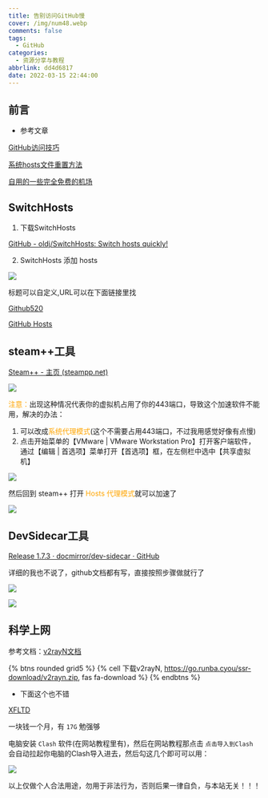```yaml
---
title: 告别访问GitHub慢
cover: /img/num48.webp
comments: false
tags:
  - GitHub
categories:
  - 资源分享与教程
abbrlink: dd4d6817
date: 2022-03-15 22:44:00
---
```


## 前言

- 参考文章

[GitHub访问技巧](https://sianx.com/posts/2166ae58/)

[系统hosts文件重置方法](https://sianx.com/posts/1a8f027a/)

[自用的一些完全免费的机场](https://www.blackpumpkin.xyz/post/2d1f00a6.html)

##  SwitchHosts

1. 下载SwitchHosts

[GitHub - oldj/SwitchHosts: Switch hosts quickly!](https://github.com/oldj/SwitchHosts)


2. SwitchHosts 添加 hosts

![](https://image-1309791158.cos.ap-guangzhou.myqcloud.com/%E5%85%B6%E4%BB%96%2F7tHyAH.png)

标题可以自定义,URL可以在下面链接里找

[Github520](https://github.com/521xueweihan/GitHub520) 

[GitHub Hosts](https://github.com/ineo6/hosts)

##  steam++工具

[Steam++ - 主页 (steampp.net)](https://steampp.net/)

![](https://image-1309791158.cos.ap-guangzhou.myqcloud.com/%E5%85%B6%E4%BB%96%2FQQ%E5%9B%BE%E7%89%8720220316090419.png)

<font color='orange'>注意：</font>出现这种情况代表你的虚拟机占用了你的443端口，导致这个加速软件不能用，解决的办法：

1.  可以改成<font color='orange'>系统代理模式</font>(这个不需要占用443端口，不过我用感觉好像有点慢)
2. 点击开始菜单的【VMware | VMware Workstation Pro】打开客户端软件，通过【编辑 | 首选项】菜单打开【首选项】框，在左侧栏中选中【共享虚拟机】

![](https://image-1309791158.cos.ap-guangzhou.myqcloud.com/%E5%85%B6%E4%BB%96%2FQQ%E6%88%AA%E5%9B%BE20220316091241.png)

然后回到 steam++ 打开 <font color='orange'>Hosts 代理模式</font>就可以加速了

![](https://image-1309791158.cos.ap-guangzhou.myqcloud.com/%E5%85%B6%E4%BB%96%2FQQ%E5%9B%BE%E7%89%8720220316091549.png)

##  DevSidecar工具

[Release 1.7.3 · docmirror/dev-sidecar · GitHub](https://github.com/docmirror/dev-sidecar/releases/tag/v1.7.3)

详细的我也不说了，github文档都有写，直接按照步骤做就行了

![](https://image-1309791158.cos.ap-guangzhou.myqcloud.com/%E5%85%B6%E4%BB%96%2FQQ%E6%88%AA%E5%9B%BE20220316092408.png)

![](https://image-1309791158.cos.ap-guangzhou.myqcloud.com/%E5%85%B6%E4%BB%96%2FQQ%E6%88%AA%E5%9B%BE20220316092619.png)

##  科学上网

参考文档：[v2rayN文档](https://go.runba.cyou/doc/#)

{% btns rounded grid5 %}
{% cell 下载v2rayN, https://go.runba.cyou/ssr-download/v2rayn.zip, fas fa-download %}
{% endbtns %}

- 下面这个也不错

[XFLTD](https://xftld.org/index.php#/dashboard)

一块钱一个月，有 `17G` 勉强够

电脑安装 `Clash` 软件(在网站教程里有)，然后在网站教程那点击 `点击导入到Clash` 会自动拉起你电脑的Clash导入进去，然后勾这几个即可可以用：

![](https://image-1309791158.cos.ap-guangzhou.myqcloud.com/其他/QQ截图20230414210813.webp)

以上仅做个人合法用途，勿用于非法行为，否则后果一律自负，与本站无关！！！


